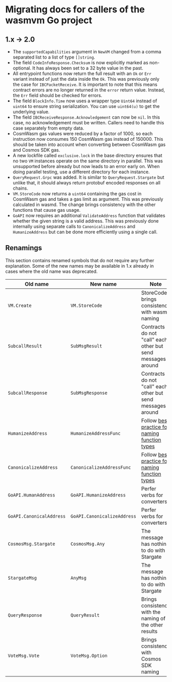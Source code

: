 # Migrating docs for callers of the wasmvm Go project

## 1.x -> 2.0

- The `supportedCapabilities` argument in `NewVM` changed from a comma separated
  list to a list of type `[]string`.
- The field `CodeInfoResponse.Checksum` is now explicitly marked as
  non-optional. It has always been set to a 32 byte value in the past.
- All entrypoint functions now return the full result with an `Ok` or `Err`
  variant instead of just the data inside the `Ok`. This was previously only the
  case for `IBCPacketReceive`. It is important to note that this means contract
  errors are no longer returned in the `error` return value. Instead, the `Err`
  field should be checked for errors.
- The field `BlockInfo.Time` now uses a wrapper type `Uint64` instead of
  `uint64` to ensure string serialization. You can use `uint64(u)` to get the
  underlying value.
- The field `IBCReceiveResponse.Acknowledgement` can now be `nil`. In this case,
  no acknowledgement must be written. Callers need to handle this case
  separately from empty data.
- CosmWasm gas values were reduced by a factor of 1000, so each instruction now
  consumes 150 CosmWasm gas instead of 150000. This should be taken into account
  when converting between CosmWasm gas and Cosmos SDK gas.
- A new lockfile called `exclusive.lock` in the base directory ensures that no
  two `VM` instances operate on the same directory in parallel. This was
  unsupported before already but now leads to an error early on. When doing
  parallel testing, use a different directory for each instance.
- `QueryRequest.Grpc` was added. It is similar to `QueryRequest.Stargate` but
  unlike that, it should always return protobuf encoded responses on all chains.
- `VM.StoreCode` now returns a `uint64` containing the gas cost in CosmWasm gas
  and takes a gas limit as argument. This was previously calculated in wasmd.
  The change brings consistency with the other functions that cause gas usage.
- `GoAPI` now requires an additional `ValidateAddress` function that validates
  whether the given string is a valid address. This was previously done
  internally using separate calls to `CanonicalizeAddress` and `HumanizeAddress`
  but can be done more efficiently using a single call.

## Renamings

This section contains renamed symbols that do not require any further
explanation. Some of the new names may be available in 1.x already in cases
where the old name was deprecated.

| Old name                 | New name                    | Note                                                        |
| ------------------------ | --------------------------- | ----------------------------------------------------------- |
| `VM.Create`              | `VM.StoreCode`              | StoreCode brings consistency with wasmd naming              |
| `SubcallResult`          | `SubMsgResult`              | Contracts do not "call" each other but send messages around |
| `SubcallResponse`        | `SubMsgResponse`            | Contracts do not "call" each other but send messages around |
| `HumanizeAddress`        | `HumanizeAddressFunc`       | Follow [best practice for naming function types][ft]        |
| `CanonicalizeAddress`    | `CanonicalizeAddressFunc`   | Follow [best practice for naming function types][ft]        |
| `GoAPI.HumanAddress`     | `GoAPI.HumanizeAddress`     | Perfer verbs for converters                                 |
| `GoAPI.CanonicalAddress` | `GoAPI.CanonicalizeAddress` | Perfer verbs for converters                                 |
| `CosmosMsg.Stargate`     | `CosmosMsg.Any`             | The message has nothing to do with Stargate                 |
| `StargateMsg`            | `AnyMsg`                    | The message has nothing to do with Stargate                 |
| `QueryResponse`          | `QueryResult`               | Brings consistency with the naming of the other results     |
| `VoteMsg.Vote`           | `VoteMsg.Option`            | Brings consistency with Cosmos SDK naming                   |

[ft]: https://stackoverflow.com/a/60073310
